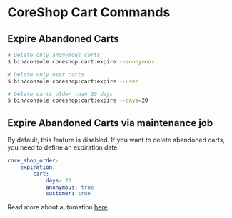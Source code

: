 # CoreShop Cart Commands

## Expire Abandoned Carts

```bash
# Delete only anonymous carts
$ bin/console coreshop:cart:expire --anonymous

# Delete only user carts
$ bin/console coreshop:cart:expire --user

# Delete carts older than 20 days
$ bin/console coreshop:cart:expire --days=20
```

## Expire Abandoned Carts via maintenance job
By default, this feature is disabled.
If you want to delete abandoned carts, you need to define an expiration date:

```yml
core_shop_order:
    expiration:
        cart:
            days: 20
            anonymous: true
            customer: true
```

Read more about automation [here](../../02_User_Documentation/10_Automation/index.md).